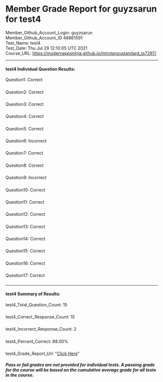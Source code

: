 # Member Grade Report for guyzsarun for test4  
   
Member_Github_Account_Login: guyzsarun  
Member_Github_Account_ID 48861591  
Test_Name: test4  
Test_Date: Thu Jul 29 12:10:05 UTC 2021  
Course_URL: https://modernappsninja.github.io/introtanzustandard_ts7297/  
   
---  
#### test4 Individual Question Results:  
Question1: Correct  
#####  
Question2: Correct  
#####  
Question3: Correct  
#####  
Question4: Correct  
#####  
Question5: Correct  
#####  
Question6: Incorrect  
#####  
Question7: Correct  
#####  
Question8: Correct  
#####  
Question9: Incorrect  
#####  
Question10: Correct  
#####  
Question11: Correct  
#####  
Question12: Correct  
#####  
Question13: Correct  
#####  
Question14: Correct  
#####  
Question15: Correct  
#####  
Question16: Correct  
#####  
Question17: Correct  
#####  
---  
#### test4 Summary of Results:  
test4_Total_Question_Count: 15  
#####  
test4_Correct_Response_Count: 15  
#####  
test4_Incorrect_Response_Count: 2  
#####  
test4_Percent_Correct: 88.00%  
#####  
test4_Grade_Report_Url: "[Click Here](https://github.com/modernappsninjas/guyzsarun/blob/main/static/userdata/courses/introtanzustandard_ts7297/grade_report.pr267.test4.md)"
##### Pass or fail grades are not provided for individual tests. A passing grade for the course will be based on the cumulative average grade for all tests in the course.  
